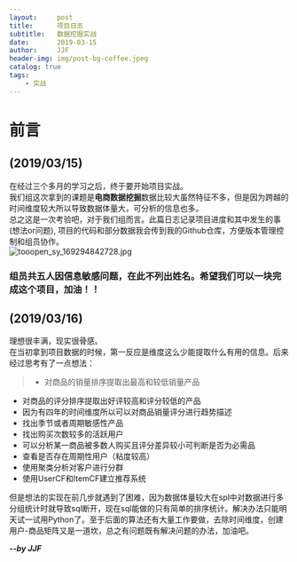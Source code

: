 ```yaml
---
layout:     post
title:      项目日志
subtitle:   数据挖掘实战
date:       2019-03-15
author:     JJF
header-img: img/post-bg-coffee.jpeg
catalog: true
tags:
    - 实战
---
```


# 前言
## (2019/03/15)
在经过三个多月的学习之后，终于要开始项目实战。  
我们组这次拿到的课题是**电商数据挖掘**数据比较大虽然特征不多，但是因为跨越的时间维度较大所以导致数据体量大，可分析的信息也多。  
总之这是一次考验吧，对于我们组而言。此篇日志记录项目进度和其中发生的事(想法or问题),
项目的代码和部分数据我会传到我的Github仓库，方便版本管理控制和组员协作。  
![tooopen_sy_169294842728.jpg](https://i.loli.net/2019/03/15/5c8b5bec96290.jpg)
### 组员共五人因信息敏感问题，在此不列出姓名。希望我们可以一块完成这个项目，加油！！
## (2019/03/16)
理想很丰满，现实很骨感。  
在当初拿到项目数据的时候，第一反应是维度这么少能提取什么有用的信息。后来经过思考有了一点想法：  
  
>* 对商品的销量排序提取出最高和较低销量产品  
* 对商品的评分排序提取出好评较高和评分较低的产品  
* 因为有四年的时间维度所以可以对商品销量评分进行趋势描述
* 找出季节或者周期敏感性产品
* 找出购买次数较多的活跃用户
* 可以分析某一商品被多数人购买且评分差异较小可判断是否为必需品
* 查看是否存在周期性用户（粘度较高）
* 使用聚类分析对客户进行分群
* 使用UserCF和ItemCF建立推荐系统  

但是想法的实现在前几步就遇到了困难，因为数据体量较大在spl中对数据进行多分组统计时就导致sql断开，现在sql能做的只有简单的排序统计。解决办法只能明天试一试用Python了。至于后面的算法还有大量工作要做，去除时间维度，创建用户-商品矩阵又是一道坎，总之有问题既有解决问题的办法，加油吧。   
  
***--by JJF***
 

